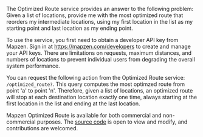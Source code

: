 The Optimized Route service provides an answer to the following problem:  Given a list of locations, provide me with the most optimized route that reorders my intermediate locations, using my first location in the list as my starting point and last location as my ending point.

To use the service, you first need to obtain a developer API key from Mapzen. Sign in at https://mapzen.com/developers to create and manage your API keys. There are limitations on requests, maximum distances, and numbers of locations to prevent individual users from degrading the overall system performance.

You can request the following action from the Optimized Route service: `/optimized_route?`. This query computes the most optimzed route from point 'a' to point 'n'.  Therefore, given a list of locations, an optimized route will stop at each destination location exactly one time, always starting at the first location in the list and ending at the last location.

Mapzen Optimized Route is available for both commercial and non-commercial purposes. The [source code](https://github.com/valhalla) is open to view and modify, and contributions are welcomed.
